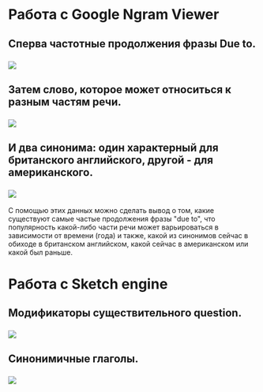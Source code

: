 # Работа с Google Ngram Viewer
## Сперва частотные продолжения фразы Due to. 
### ![](https://sun1-4.userapi.com/c840636/v840636110/7000d/R1JN0v33pos.jpg)
## Затем слово, которое может относиться к разным частям речи. 
### ![](https://sun9-4.userapi.com/c840636/v840636110/70017/MZXemWDDkqs.jpg)
## И два синонима: один характерный для британского английского, другой - для американского.
### ![](https://sun9-3.userapi.com/c840636/v840636110/70003/iv_lqJiJuzU.jpg)

С помощью этих данных можно сделать вывод о том, какие существуют самые частые продолжения фразы "due to", что популярность какой-либо части речи может варьироваться в зависимости от времени (года) и также, какой из синонимов сейчас в обиходе в британском английском, какой сейчас в американском или какой был раньше. 

# Работа с Sketch engine
## Модификаторы существительного question.
### ![](https://sun9-9.userapi.com/c840537/v840537258/6f806/rFGjJwfs7q4.jpg)
## Синонимичные глаголы.
### ![](https://sun1-2.userapi.com/c840537/v840537258/6f81d/mR18MinJK38.jpg)
